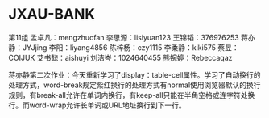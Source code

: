 # JXAU-BANK

第11组
孟卓凡：mengzhuofan
李思源：lisiyuan123
王锦韬：376976253
蒋亦静：JYJjing
李阳：liyang4856
陈梓杨：czy1115
李柔静：kiki575
蔡昱：COIJUK
艾书懿：aishuyi
刘洁岑：1024640455
熊婉婷：Rebeccaqaz

蒋亦静第二次作业：今天重新学习了display：table-cell属性。学习了自动换行的处理方式，word-break规定紫红换行的处理方式有normal使用浏览器默认的换行规则，有break-all允许在单词内换行，有keep-all只能在半角空格或连字符处换行。而word-wrap允许长单词或URL地址换行到下一行。
